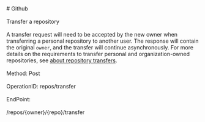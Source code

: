 <br>#     Github</br>
<br>Transfer a repository</br>
<br>A transfer request will need to be accepted by the new owner when transferring a personal repository to another user. The response will contain the original `owner`, and the transfer will continue asynchronously. For more details on the requirements to transfer personal and organization-owned repositories, see [about repository transfers](https://help.github.com/articles/about-repository-transfers/).</br>
<br>Method: Post</br>
<br>OperationID: repos/transfer</br>
<br>EndPoint:</br>
<br>/repos/{owner}/{repo}/transfer</br>

